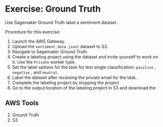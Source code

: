 # Exercise: Ground Truth

Use Sagemaker Ground Truth label a sentiment dataset.


Procedure for this exercise:
1. Launch the AWS Gateway.
2. Upload the `sentiment_data.jsonl` dataset to S3.
3. Navigate to Sagemaker Ground Truth.
4. Create a labeling project using the dataset and invite yourself to work on it. Use the `Private` worker type.
5. Set the label options for the task for text single classification: `positive` , `negative` , and `neutral`.
6. Label the dataset after receiving the private email for the task.
7. Complete the labeling project by stopping the project
8. Go to the output location of the labeling project in S3 and download the 


## AWS Tools
1. Ground Truth
2. S3
